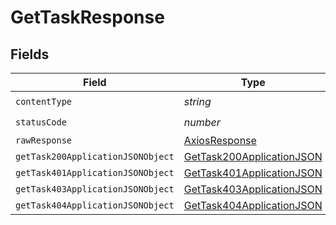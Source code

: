 # GetTaskResponse


## Fields

| Field                                                                             | Type                                                                              | Required                                                                          | Description                                                                       |
| --------------------------------------------------------------------------------- | --------------------------------------------------------------------------------- | --------------------------------------------------------------------------------- | --------------------------------------------------------------------------------- |
| `contentType`                                                                     | *string*                                                                          | :heavy_check_mark:                                                                | N/A                                                                               |
| `statusCode`                                                                      | *number*                                                                          | :heavy_check_mark:                                                                | N/A                                                                               |
| `rawResponse`                                                                     | [AxiosResponse](https://axios-http.com/docs/res_schema)                           | :heavy_minus_sign:                                                                | N/A                                                                               |
| `getTask200ApplicationJSONObject`                                                 | [GetTask200ApplicationJSON](../../models/operations/gettask200applicationjson.md) | :heavy_minus_sign:                                                                | OK                                                                                |
| `getTask401ApplicationJSONObject`                                                 | [GetTask401ApplicationJSON](../../models/operations/gettask401applicationjson.md) | :heavy_minus_sign:                                                                | Unauthenticated                                                                   |
| `getTask403ApplicationJSONObject`                                                 | [GetTask403ApplicationJSON](../../models/operations/gettask403applicationjson.md) | :heavy_minus_sign:                                                                | Forbidden                                                                         |
| `getTask404ApplicationJSONObject`                                                 | [GetTask404ApplicationJSON](../../models/operations/gettask404applicationjson.md) | :heavy_minus_sign:                                                                | Not Found                                                                         |